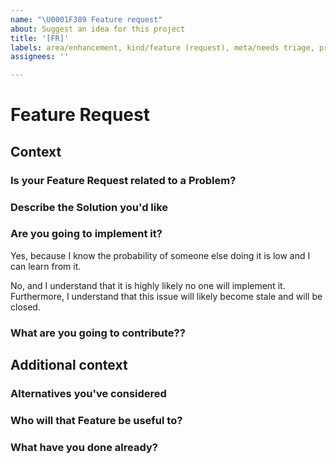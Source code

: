 ```yaml
---
name: "\U0001F389 Feature request"
about: Suggest an idea for this project
title: '[FR]'
labels: area/enhancement, kind/feature (request), meta/needs triage, priority/low
assignees: ''

---
```


# Feature Request

## Context



### Is your Feature Request related to a Problem?



### Describe the Solution you'd like



### Are you going to implement it?

<!-- Select one, remove the other and do not shorten the sentence -->

Yes, because I know the probability of someone else doing it is low and I can learn from it.

No, and I understand that it is highly likely no one will implement it. Furthermore, I understand that this issue will likely become stale and will be closed.

### What are you going to contribute??



## Additional context

### Alternatives you've considered



### Who will that Feature be useful to?



### What have you done already?


